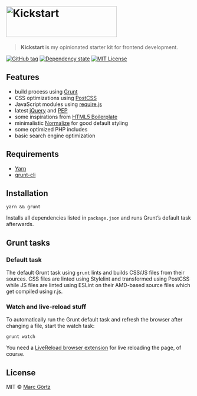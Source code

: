 # <img src="https://cdn.rawgit.com/Dreamseer/kickstart/master/htdocs/assets/img/kickstart.svg" alt="Kickstart" width="300" height="83">

> **Kickstart** is my opinionated starter kit for frontend development.

[![GitHub tag](https://img.shields.io/github/tag/dreamseer/kickstart.svg?maxAge=2592000)]()
[![Dependency state](https://img.shields.io/david/dev/dreamseer/kickstart.svg?maxAge=2592000)]()
[![MIT License](https://img.shields.io/github/license/dreamseer/kickstart.svg?maxAge=2592000)]()

## Features

* build process using [Grunt](http://gruntjs.com/)
* CSS optimizations using [PostCSS](http://postcss.org)
* JavaScript modules using [require.js](http://www.requirejs.org/)
* latest [jQuery](https://jquery.com/) and [PEP](https://github.com/jquery/PEP)
* some inspirations from [HTML5 Boilerplate](https://html5boilerplate.com)
* minimalistic [Normalize](https://necolas.github.io/normalize.css/) for good
  default styling
* some optimized PHP includes
* basic search engine optimization

## Requirements

* [Yarn](https://yarnpkg.com/)
* [grunt-cli](http://gruntjs.com/)

## Installation

```
yarn && grunt
```

Installs all dependencies listed in `package.json` and runs Grunt’s
default task afterwards.

## Grunt tasks

### Default task

The default Grunt task using `grunt` lints and builds CSS/JS files from their
sources. CSS files are linted using Stylelint and transformed using PostCSS
while JS files are linted using ESLint on their AMD-based source files which get
compiled using r.js.

### Watch and live-reload stuff

To automatically run the Grunt default task and refresh the browser
after changing a file, start the watch task:

```
grunt watch
```

You need a [LiveReload browser extension](http://livereload.com/extensions/)
for live reloading the page, of course.

## License

MIT © [Marc Görtz](https://marcgoertz.de/)
